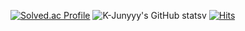 

[![Solved.ac Profile](http://mazassumnida.wtf/api/v2/generate_badge?boj=ljg7234)](https://solved.ac/ljg7234/)
![K-Junyyy's GitHub stats](https://github-readme-stats.vercel.app/api?username=fastew&show_icons=true&theme=dracula)v
[![Hits](https://hits.seeyoufarm.com/api/count/incr/badge.svg?url=https%3A%2F%2Fgithub.com%2Ffastew&count_bg=%2379C83D&title_bg=%23555555&icon=&icon_color=%23E7E7E7&title=hits&edge_flat=false)](https://hits.seeyoufarm.com)
